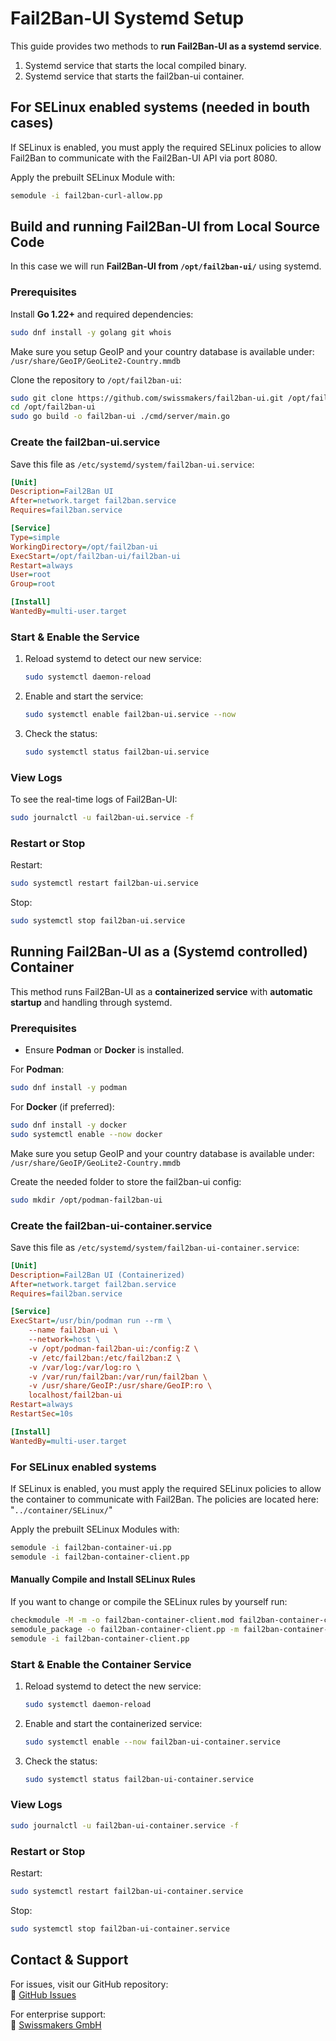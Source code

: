 # Fail2Ban-UI Systemd Setup
This guide provides two methods to **run Fail2Ban-UI as a systemd service**.
1. Systemd service that starts the local compiled binary.
2. Systemd service that starts the fail2ban-ui container.

## For SELinux enabled systems (needed in bouth cases)
If SELinux is enabled, you must apply the required SELinux policies to allow Fail2Ban to communicate with the Fail2Ban-UI API via port 8080.

Apply the prebuilt SELinux Module with:

```bash
semodule -i fail2ban-curl-allow.pp
```

## Build and running Fail2Ban-UI from Local Source Code
In this case we will run **Fail2Ban-UI from `/opt/fail2ban-ui/`** using systemd.

### Prerequisites
Install **Go 1.22+** and required dependencies:
  ```bash
  sudo dnf install -y golang git whois
  ```
Make sure you setup GeoIP and your country database is available under: `/usr/share/GeoIP/GeoLite2-Country.mmdb`

Clone the repository to `/opt/fail2ban-ui`:
  ```bash
  sudo git clone https://github.com/swissmakers/fail2ban-ui.git /opt/fail2ban-ui
  cd /opt/fail2ban-ui
  sudo go build -o fail2ban-ui ./cmd/server/main.go
  ```

### Create the fail2ban-ui.service
Save this file as `/etc/systemd/system/fail2ban-ui.service`:

```ini
[Unit]
Description=Fail2Ban UI
After=network.target fail2ban.service
Requires=fail2ban.service

[Service]
Type=simple
WorkingDirectory=/opt/fail2ban-ui
ExecStart=/opt/fail2ban-ui/fail2ban-ui
Restart=always
User=root
Group=root

[Install]
WantedBy=multi-user.target
```

### Start & Enable the Service
1. Reload systemd to detect our new service:
   ```bash
   sudo systemctl daemon-reload
   ```
2. Enable and start the service:
   ```bash
   sudo systemctl enable fail2ban-ui.service --now
   ```
3. Check the status:
   ```bash
   sudo systemctl status fail2ban-ui.service
   ```

### View Logs
To see the real-time logs of Fail2Ban-UI:
```bash
sudo journalctl -u fail2ban-ui.service -f
```

### Restart or Stop
Restart:
```bash
sudo systemctl restart fail2ban-ui.service
```
Stop:
```bash
sudo systemctl stop fail2ban-ui.service
```

## Running Fail2Ban-UI as a (Systemd controlled) Container

This method runs Fail2Ban-UI as a **containerized service** with **automatic startup** and handling through systemd.

### Prerequisites

- Ensure **Podman** or **Docker** is installed.

For **Podman**:
```bash
sudo dnf install -y podman
```
For **Docker** (if preferred):
```bash
sudo dnf install -y docker
sudo systemctl enable --now docker
```
Make sure you setup GeoIP and your country database is available under: `/usr/share/GeoIP/GeoLite2-Country.mmdb`

Create the needed folder to store the fail2ban-ui config:
```bash
sudo mkdir /opt/podman-fail2ban-ui
```

### Create the fail2ban-ui-container.service
Save this file as `/etc/systemd/system/fail2ban-ui-container.service`:

```ini
[Unit]
Description=Fail2Ban UI (Containerized)
After=network.target fail2ban.service
Requires=fail2ban.service

[Service]
ExecStart=/usr/bin/podman run --rm \
    --name fail2ban-ui \
    --network=host \
    -v /opt/podman-fail2ban-ui:/config:Z \
    -v /etc/fail2ban:/etc/fail2ban:Z \
    -v /var/log:/var/log:ro \
    -v /var/run/fail2ban:/var/run/fail2ban \
    -v /usr/share/GeoIP:/usr/share/GeoIP:ro \
    localhost/fail2ban-ui
Restart=always
RestartSec=10s

[Install]
WantedBy=multi-user.target
```

### For SELinux enabled systems
If SELinux is enabled, you must apply the required SELinux policies to allow the container to communicate with Fail2Ban.
The policies are located here: "`../container/SELinux/`"

Apply the prebuilt SELinux Modules with:

```bash
semodule -i fail2ban-container-ui.pp
semodule -i fail2ban-container-client.pp
```

#### Manually Compile and Install SELinux Rules

If you want to change or compile the SELinux rules by yourself run:

```bash
checkmodule -M -m -o fail2ban-container-client.mod fail2ban-container-client.te
semodule_package -o fail2ban-container-client.pp -m fail2ban-container-client.mod
semodule -i fail2ban-container-client.pp
```


### Start & Enable the Container Service
1. Reload systemd to detect the new service:
   ```bash
   sudo systemctl daemon-reload
   ```
2. Enable and start the containerized service:
   ```bash
   sudo systemctl enable --now fail2ban-ui-container.service
   ```
3. Check the status:
   ```bash
   sudo systemctl status fail2ban-ui-container.service
   ```

### View Logs
```bash
sudo journalctl -u fail2ban-ui-container.service -f
```

### Restart or Stop
Restart:
```bash
sudo systemctl restart fail2ban-ui-container.service
```
Stop:
```bash
sudo systemctl stop fail2ban-ui-container.service
```

## **Contact & Support**
For issues, visit our GitHub repository:  
🔗 [GitHub Issues](https://github.com/swissmakers/fail2ban-ui/issues)  

For enterprise support:  
🔗 [Swissmakers GmbH](https://swissmakers.ch)
